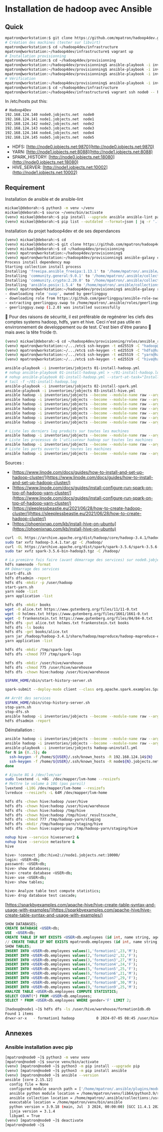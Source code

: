 # Installation de hadoop avec Ansible

## Quick

~~~bash
mpatron@workstation:$ git clone https://github.com/mpatron/hadoop4dev.git
# Création des machines (tester sur libvirt)
mpatron@workstation:$ cd ~/hadoop4dev/infrastructure
mpatron@workstation:~/hadoop4dev/infrastructure$ vagrant up
# Installation provisionning
mpatron@workstation:$ cd ~/hadoop4dev/provisionning
mpatron@workstation:~/hadoop4dev/provisionning$ ansible-playbook -i inventories/jobjects 01-install-hadoop.yml
mpatron@workstation:~/hadoop4dev/provisionning$ ansible-playbook -i inventories/jobjects 02-install-spark.yml
mpatron@workstation:~/hadoop4dev/provisionning$ ansible-playbook -i inventories/jobjects 03-install-hive.yml
# Vérification
mpatron@workstation:~/hadoop4dev/provisionning$ ansible-playbook -i inventories/jobjects 00-status.yml
mpatron@workstation:$ cd ~/hadoop4dev/infrastructure
mpatron@workstation:~/hadoop4dev/infrastructure$ vagrant ssh node0 -- hdfs dfs -ls /
~~~

In /etc/hosts put this:

~~~txt
# Hadoop4Dev
192.168.124.140	node0.jobjects.net	node0
192.168.124.141	node1.jobjects.net	node1
192.168.124.142	node2.jobjects.net	node2
192.168.124.143	node3.jobjects.net	node3
192.168.124.144	node4.jobjects.net	node4
192.168.124.145	node5.jobjects.net	node5
~~~

- HDFS:          [http://node0.jobjects.net:9870](http://node0.jobjects.net:9870)
- YARN:          [http://node1.jobjects.net:8088](http://node1.jobjects.net:8088)
- SPARK_HISTORY: [http://node0.jobjects.net:18080](http://node0.jobjects.net:18080)
- HIVE_SERVER:   [http://node1.jobjects.net:10002](http://node1.jobjects.net:10002)

## Requirement

Installation de ansible et de ansible-lint

~~~bash
mickael@deborah:~$ python3 -m venv ~/venv
mickael@deborah:~$ source ~/venv/bin/activate
(venv) mickael@deborah:~$ pip install --upgrade ansible ansible-lint passlib
(venv) mickael@deborah:~$ pip list --outdated --format=json | jq -r '.[] | "\(.name)==\(.latest_version)"' | xargs -n1 pip install  --upgrade
~~~

Installation du projet hadoop4dev et de ses dependances

~~~bash
(venv) mickael@deborah:~$ cd
(venv) mickael@deborah:~$ git clone https://github.com/mpatron/hadoop4dev.git
(venv) mickael@deborah:~$ cd ~/hadoop4dev/provisionning
(venv) mpatron@workstation:~/hadoop4dev/provisionning$
(venv) mpatron@workstation:~/hadoop4dev/provisionning$ ansible-galaxy collection install -r requirements.yml --ignore-certs
Process install dependency map
Starting collection install process
Installing 'freeipa.ansible_freeipa:1.13.1' to '/home/mpatron/.ansible/collections/ansible_collections/freeipa/ansible_freeipa'
Installing 'community.general:9.0.1' to '/home/mpatron/.ansible/collections/ansible_collections/community/general'
Installing 'community.crypto:2.20.0' to '/home/mpatron/.ansible/collections/ansible_collections/community/crypto'
Installing 'ansible.posix:1.5.4' to '/home/mpatron/.ansible/collections/ansible_collections/ansible/posix'
(venv) mpatron@workstation:~/hadoop4dev/provisionning$ ansible-galaxy role install -r requirements.yml  --ignore-certs
- downloading role 'swap', owned by geerlingguy
- downloading role from https://github.com/geerlingguy/ansible-role-swap/archive/1.2.0.tar.gz
- extracting geerlingguy.swap to /home/mpatron/.ansible/roles/geerlingguy.swap
- geerlingguy.swap (1.2.0) was installed successfully
~~~

🔐 Pour des raisons de sécurité, il est préférable de regénérer les clefs des comptes systems hadoop, hdfs, yarn et hive. Ceci n'est pas utile en envirronnement de developpement ou de test. C'est bien d'être parano 🤯 mais avec la tête froide 🤓.

~~~bash
(venv) mickael@deborah:~$ cd ~/hadoop4dev/provisionning/roles/ansible_role_hadoop_adduser/files/etc
(venv) mpatron@workstation:~/.../etc$ ssh-keygen -t ed25519 -C "hadoop@hadoop.jobjects.net" -f hadoop_hadoop
(venv) mpatron@workstation:~/.../etc$ ssh-keygen -t ed25519 -C "hdfs@hadoop.jobjects.net" -f hdfs_hadoop
(venv) mpatron@workstation:~/.../etc$ ssh-keygen -t ed25519 -C "yarn@hadoop.jobjects.net" -f yarn_hadoop
(venv) mpatron@workstation:~/.../etc$ ssh-keygen -t ed25519 -C "hive@hadoop.jobjects.net" -f hive_hadoop
~~~

~~~bash
ansible-playbook -i inventories/jobjects 01-install-hadoop.yml
# nohup ansible-playbook 01-install-hadoop.yml > ~/01-install-hadoop.log 2>&1 &
# nohup ansible-playbook 01-install-hadoop.yml --start-at-task="Install JDBC PostgreSQL for read hive metastore"  > ~/01-install-hadoop.log2 2>&1 &
# tail -f ~/01-install-hadoop.log
ansible-playbook -i inventories/jobjects 02-install-spark.yml
ansible-playbook -i inventories/jobjects 03-install-hive.yml
ansible hadoop -i inventories/jobjects --become --module-name raw --args "ls -la /home/hdfs/.ssh"
ansible hadoop -i inventories/jobjects --become --module-name raw --args "printf '%s\n%s\n' 'hadoop' 'hadoop' | passwd hadoop"
ansible hadoop -i inventories/jobjects --become --module-name raw --args "mkdir -p /hadoop/disk/tmp"
ansible hadoop -i inventories/jobjects --become --module-name raw --args "chown hadoop:hadoop /hadoop/disk/tmp"
ansible hadoop -i inventories/jobjects --become --module-name raw --args "rm -rf /tmp/hadoop-hadoop"
ansible hadoop -i inventories/jobjects --become --module-name raw --args "jps"
ansible hadoop -i inventories/jobjects --become --module-name raw --args "cat /hadoop/hadoop-3.4.1/etc/hadoop/datanodes"
~~~

~~~bash
# Liste les derniers log produits sur toutes les machines
ansible hadoop -i inventories/jobjects --become --module-name raw --args "ls -latr /hadoop/hadoop-3.4.1/logs | tail -n 5"
# Liste les processus de l'utlisateur hadoop sur toutes les machines
ansible hadoop -i inventories/jobjects --become --module-name raw --args "ps -ef | grep -v grep | grep -w hadoop | awk '{print $2}'"
# Liste les ports ouverts sur toutes les machines
ansible hadoop -i inventories/jobjects --become --module-name raw --args "sudo ss -nltp"
~~~

Sources :

- [https://www.linode.com/docs/guides/how-to-install-and-set-up-hadoop-cluster/](https://www.linode.com/docs/guides/how-to-install-and-set-up-hadoop-cluster/)
- [https://www.linode.com/docs/guides/install-configure-run-spark-on-top-of-hadoop-yarn-cluster/](https://www.linode.com/docs/guides/install-configure-run-spark-on-top-of-hadoop-yarn-cluster/)
- [https://sleeplessbeastie.eu/2021/06/28/how-to-create-hadoop-cluster/](https://sleeplessbeastie.eu/2021/06/28/how-to-create-hadoop-cluster/)
- [https://phoenixnap.com/kb/install-hive-on-ubuntu](https://phoenixnap.com/kb/install-hive-on-ubuntu)

~~~bash
curl -OL https://archive.apache.org/dist/hadoop/core/hadoop-3.4.1/hadoop-3.4.1.tar.gz
sudo tar xvfz hadoop-3.4.1.tar.gz -C /hadoop/
curl -OL https://archive.apache.org/dist/spark/spark-3.5.6/spark-3.5.6-bin-hadoop3.tgz
sudo tar xvfz spark-3.5.6-bin-hadoop3.tgz -C /hadoop/
~~~

~~~bash
# La première fois faire (avant démarrage des services) sur node0.jobjects.net :
hdfs namenode -format
## Démarrage des services
start-dfs.sh
hdfs dfsadmin -report
hdfs dfs -mkdir -p /user/hadoop
start-yarn.sh
yarn node -list
yarn application -list

hdfs dfs -mkdir books
wget -O alice.txt https://www.gutenberg.org/files/11/11-0.txt
wget -O holmes.txt https://www.gutenberg.org/files/1661/1661-0.txt
wget -O frankenstein.txt https://www.gutenberg.org/files/84/84-0.txt
hdfs dfs -put alice.txt holmes.txt frankenstein.txt books
hdfs dfs -ls books
hdfs dfs -get books/alice.txt
yarn jar /hadoop/hadoop-3.4.1/share/hadoop/mapreduce/hadoop-mapreduce-examples-3.3.6.jar wordcount "books/*" output
yarn application -list

hdfs dfs -mkdir /tmp/spark-logs
hdfs dfs -chmod 777 /tmp/spark-logs

hdfs dfs -mkdir /user/hive/warehouse
hdfs dfs -chmod 775 /user/hive/warehouse
hdfs dfs -chown hive:hadoop /user/hive/warehouse

$SPARK_HOME/sbin/start-history-server.sh

spark-submit --deploy-mode client --class org.apache.spark.examples.SparkPi $SPARK_HOME/examples/jars/spark-examples_2.12-3.5.1.jar 10

## Arrêt des services
$SPARK_HOME/sbin/stop-history-server.sh
stop-yarn.sh
stop-dfs.sh
ansible hadoop -i inventories/jobjects --become --module-name raw --args "jps"
hdfs dfsadmin -report
~~~

Déinstallation :

~~~bash
ansible hadoop -i inventories/jobjects --become --module-name raw --args "shutdown -r now"
ansible hadoop -i inventories/jobjects --become --module-name raw --args "uptime -s"
ansible-playbook -i inventories/jobjects hadoop-uninstall.yml
for N in {0..5}; do
  ssh-keygen -f /home/${USER}/.ssh/known_hosts -R 192.168.124.14${N}
  ssh-keygen -f /home/${USER}/.ssh/known_hosts -R node${N}.jobjects.net
done
~~~

~~~bash
# Ajoute 8G à /dev/lvm/var
sudo lvextend -L +8G  /dev/mapper/lvm-home --resizefs
# Mettre le volume à 10G (pas pareil)
lvextend -L10G /dev/mapper/lvm-home --resizefs
lvreduce --resizefs -L 64M /dev/mapper/lvm-home
~~~

~~~bash
hdfs dfs -chown hive:hadoop /user/hive
hdfs dfs -chown hive:hadoop /user/hive/warehouse
hdfs dfs -chown hive:hadoop /tmp/hive
hdfs dfs -chown hive:hadoop /tmp/hive/_resultscache_
hdfs dfs -chmod 777 /tmp/hadoop-yarn/staging
hdfs dfs -mkdir /tmp/hadoop-yarn/staging/hive
hdfs dfs -chown hive:supergroup /tmp/hadoop-yarn/staging/hive

nohup hive --service hiveserver2 &
nohup hive --service metastore &
hive

hive> !connect jdbc:hive2://node1.jobjects.net:10000/
login: <USER>db;
password: <USER>db;
hive> show databases;
hive> create database <USER>db;
hive> use <USER>db;
hive> show tables;

hive> Analyze table test compute statistics;
hive> drop database test cascade;
~~~

[https://sparkbyexamples.com/apache-hive/hive-create-table-syntax-and-usage-with-examples/](https://sparkbyexamples.com/apache-hive/hive-create-table-syntax-and-usage-with-examples/)

~~~sql
SHOW DATABASES;
CREATE DATABASE <USER>db;
USE  <USER>db;
CREATE TABLE IF NOT EXISTS <USER>db.employees (id int, name string, age int, gender string ) COMMENT 'employees table' ROW FORMAT DELIMITED FIELDS TERMINATED BY ',';
// CREATE TABLE IF NOT EXISTS mpatrondb.employees (id int, name string, age int, gender string ) COMMENT 'employees table' STORED AS PARQUET;
SHOW TABLES;
INSERT INTO <USER>db.employees values(1,'formation1',23,'M');
INSERT INTO <USER>db.employees values(2,'formation2',32,'F');
INSERT INTO <USER>db.employees values(3,'formation3',27,'M');
INSERT INTO <USER>db.employees values(4,'formation4',24,'F');
INSERT INTO <USER>db.employees values(5,'formation5',25,'F');
INSERT INTO <USER>db.employees values(6,'formation6',21,'M');
INSERT INTO <USER>db.employees values(7,'formation7',29,'F');
INSERT INTO <USER>db.employees values(8,'formation8',30,'M');
INSERT INTO <USER>db.employees values(9,'formation9',25,'M');
ANALYZE TABLE <USER>db.employees COMPUTE STATISTICS;
SELECT COUNT(*) FROM <USER>db.employees;
SELECT * FROM <USER>db.employees WHERE gender='F' LIMIT 2;
~~~

~~~bash
[hadoop@node1 ~]$ hdfs dfs -ls /user/hive/warehouse/formation1db.db
Found 1 items
drwxr-xr-x   - formation1 hadoop          0 2024-07-05 08:45 /user/hive/warehouse/formation1db.db/employees
~~~

## Annexes

### Ansible installation avec pip

~~~bash
[mpatron@node0 ~]$ python3 -m venv venv
[mpatron@node0 ~]$ source venv/bin/activate
(venv) [mpatron@node0 ~]$ python3 -m pip install --upgrade pip
(venv) [mpatron@node0 ~]$ python3 -m pip install ansible
(venv) [mpatron@node0 ~]$ ansible --version
ansible [core 2.15.12]
  config file = None
  configured module search path = ['/home/mpatron/.ansible/plugins/modules', '/usr/share/ansible/plugins/modules']
  ansible python module location = /home/mpatron/venv/lib64/python3.9/site-packages/ansible
  ansible collection location = /home/mpatron/.ansible/collections:/usr/share/ansible/collections
  executable location = /home/mpatron/venv/bin/ansible
  python version = 3.9.18 (main, Jul  3 2024, 00:00:00) [GCC 11.4.1 20231218 (Red Hat 11.4.1-3)] (/home/mpatron/venv/bin/python3)
  jinja version = 3.1.4
  libyaml = True
(venv) [mpatron@node0 ~]$ deactivate
[mpatron@node0 ~]$
~~~

